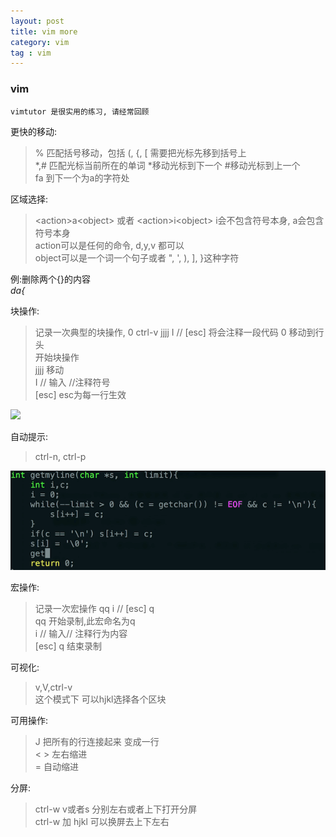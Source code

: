 ```yaml
---
layout: post
title: vim more
category: vim
tag : vim
---
```


### vim 
`vimtutor 是很实用的练习, 请经常回顾`  

更快的移动:  
>% 匹配括号移动，包括 (, {, [  需要把光标先移到括号上  
>\*,#  匹配光标当前所在的单词 \*移动光标到下一个 #移动光标到上一个  
>fa 到下一个为a的字符处  

区域选择:   
>\<action>a\<object> 或者 \<action>i\<object>  i会不包含符号本身, a会包含符号本身  
>action可以是任何的命令, d,y,v 都可以  
>object可以是一个词一个句子或者 ", ', ), ], }这种字符  

例:删除两个{}的内容  
*da{*  

块操作:   
>记录一次典型的块操作, 0 ctrl-v jjjj I // [esc] 将会注释一段代码
>0 移动到行头  
><C-v> 开始块操作  
>jjjj 移动  
>I // 输入 //注释符号   
>[esc] esc为每一行生效  

<img src="/img/in-post/block.gif">

自动提示:  
>ctrl-n, ctrl-p  

<img src="/img/in-post/ctrl-n.gif">

宏操作:  
>记录一次宏操作 qq i // [esc] q  
>qq 开始录制,此宏命名为q  
>i // 输入// 注释行为内容  
>[esc] q 结束录制  

可视化:  
>v,V,ctrl-v  
>这个模式下 可以hjkl选择各个区块  

可用操作:  
>J 把所有的行连接起来 变成一行  
><  > 左右缩进  
>= 自动缩进  

分屏:  
>ctrl-w v或者s 分别左右或者上下打开分屏   
>ctrl-w 加 hjkl 可以换屏去上下左右  




 